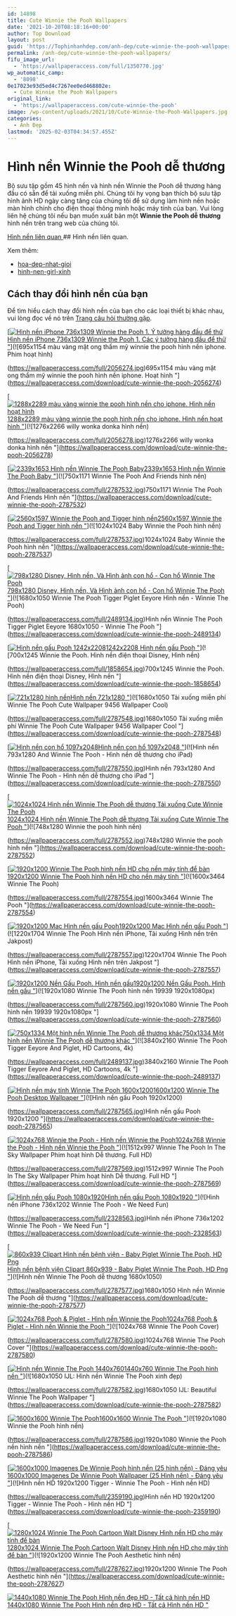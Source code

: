 ```yaml
---
id: 14898
title: Cute Winnie the Pooh Wallpapers
date: '2021-10-20T08:18:16+00:00'
author: Top Download
layout: post
guid: 'https://Tophinhanhdep.com/anh-dep/cute-winnie-the-pooh-wallpapers/'
permalink: /anh-dep/cute-winnie-the-pooh-wallpapers/
fifu_image_url:
  - 'https://wallpaperaccess.com/full/1350770.jpg'
wp_automatic_camp:
  - '8098'
0e17023e93d5ed4c7267ee0ed468802e:
  - Cute Winnie the Pooh Wallpapers
original_link:
  - 'https://wallpaperaccess.com/cute-winnie-the-pooh'
image: /wp-content/uploads/2021/10/Cute-Winnie-the-Pooh-Wallpapers.jpg
categories:
  - Ảnh Đẹp
lastmod: '2025-02-03T04:34:57.455Z'
---
```

# Hình nền Winnie the Pooh dễ thương

Bộ sưu tập gồm 45 hình nền và hình nền Winnie the Pooh dễ thương hàng đầu có sẵn để tải xuống miễn phí. Chúng tôi hy vọng bạn thích bộ sưu tập hình ảnh HD ngày càng tăng của chúng tôi để sử dụng làm hình nền hoặc màn hình chính cho điện thoại thông minh hoặc máy tính của bạn. Vui lòng liên hệ chúng tôi nếu bạn muốn xuất bản một **Winnie the Pooh dễ thương** hình nền trên trang web của chúng tôi.

[Hình nền liên quan ](#related) ## Hình nền liên quan.

   
 Xem thêm:

   
- [hoa-dep-nhat-gioi](https://tophinhanhdep.com/hinh-hoa-dep/hoa-dep-nhat-gioi/)
- [hinh-nen-girl-xinh](https://tophinhanhdep.com/gai-xinh/hinh-nen-girl-xinh/)

## Cách thay đổi hình nền của bạn

Để tìm hiểu cách thay đổi hình nền của bạn cho các loại thiết bị khác nhau, vui lòng đọc về nó trên [Trang câu hỏi thường gặp](https://tophinhanhdep.com/faq/).

  
[[![Hình nền iPhone 736x1309 Winnie the Pooh 1. Ý tưởng hàng đầu để thử](https://wallpaperaccess.com/full/1350770.jpg)Hình nền iPhone 736x1309 Winnie the Pooh 1. Các ý tưởng hàng đầu để thử "](https://wallpaperaccess.com/download/cute-winnie-the-pooh-1350770)](![695x1154 màu vàng mật ong thẩm mỹ winnie the pooh hình nền iphone.  Phim hoạt hình)

(https://wallpaperaccess.com/full/2056274.jpg)695x1154 màu vàng mật ong thẩm mỹ winnie the pooh hình nền iphone. Hoạt hình "](https://wallpaperaccess.com/download/cute-winnie-the-pooh-2056274)

[[![1288x2289 màu vàng winnie the pooh hình nền cho iphone.  Hình nền hoạt hình](https://wallpaperaccess.com/full/2787530.jpg)1288x2289 màu vàng winnie the pooh hình nền cho iphone. Hình nền hoạt hình "](https://wallpaperaccess.com/download/cute-winnie-the-pooh-2787530)](![1276x2266 willy wonka donka hình nền)

(https://wallpaperaccess.com/full/2056278.jpg)1276x2266 willy wonka donka hình nền "](https://wallpaperaccess.com/download/cute-winnie-the-pooh-2056278)

[[![2339x1653 Hình nền Winnie The Pooh Baby](https://wallpaperaccess.com/full/2056285.jpg)2339x1653 Hình nền Winnie The Pooh Baby "](https://wallpaperaccess.com/download/cute-winnie-the-pooh-2056285)](![750x1171 Winnie The Pooh And Friends hình nền)

(https://wallpaperaccess.com/full/2787532.jpg)750x1171 Winnie The Pooh And Friends Hình nền "](https://wallpaperaccess.com/download/cute-winnie-the-pooh-2787532)

[[![2560x1597 Winnie the Pooh and Tigger hình nền](https://wallpaperaccess.com/full/2787533.jpg)2560x1597 Winnie the Pooh and Tigger hình nền "](https://wallpaperaccess.com/download/cute-winnie-the-pooh-2787533)](![1024x1024 Baby Winnie the Pooh hình nền)

(https://wallpaperaccess.com/full/2787537.jpg)1024x1024 Baby Winnie the Pooh hình nền "](https://wallpaperaccess.com/download/cute-winnie-the-pooh-2787537)

[[![798x1280 Disney, Hình nền, Và Hình ảnh con hổ - Con hổ Winnie The Pooh](https://wallpaperaccess.com/full/2056290.jpg)798x1280 Disney, Hình nền, Và Hình ảnh con hổ - Con hổ Winnie The Pooh "](https://wallpaperaccess.com/download/cute-winnie-the-pooh-2056290)](![1680x1050 Winnie The Pooh Tigger Piglet Eeyore Hình nền - Winnie The Pooh)

(https://wallpaperaccess.com/full/2489134.jpg)Hình nền Winnie The Pooh Tigger Piglet Eeyore 1680x1050 - Winnie The Pooh "](https://wallpaperaccess.com/download/cute-winnie-the-pooh-2489134)

[[![Hình nền gấu Pooh 1242x2208](https://wallpaperaccess.com/full/2787540.jpg)1242x2208 Hình nền gấu Pooh "](https://wallpaperaccess.com/download/cute-winnie-the-pooh-2787540)](![700x1245 Winnie the Pooh.  Hình nền điện thoại Disney, Hình nền)

(https://wallpaperaccess.com/full/1858654.jpg)700x1245 Winnie the Pooh. Hình nền điện thoại Disney, Hình nền "](https://wallpaperaccess.com/download/cute-winnie-the-pooh-1858654)

[[![721x1280 hình nền](https://wallpaperaccess.com/full/1180588.jpg)Hình nền 721x1280 "](https://wallpaperaccess.com/download/cute-winnie-the-pooh-1180588)](![1680x1050 Tải xuống miễn phí Winnie The Pooh Cute Wallpaper 9456 Wallpaper Cool)

(https://wallpaperaccess.com/full/2787548.jpg)1680x1050 Tải xuống miễn phí Winnie The Pooh Cute Wallpaper 9456 Wallpaper Cool "](https://wallpaperaccess.com/download/cute-winnie-the-pooh-2787548)

[[![Hình nền con hổ 1097x2048](https://wallpaperaccess.com/full/1184609.jpg)Hình nền con hổ 1097x2048 "](https://wallpaperaccess.com/download/cute-winnie-the-pooh-1184609)](![Hình nền 793x1280 And Winnie The Pooh - Hình nền dễ thương cho iPad)

(https://wallpaperaccess.com/full/2787550.jpg)Hình nền 793x1280 And Winnie The Pooh - Hình nền dễ thương cho iPad "](https://wallpaperaccess.com/download/cute-winnie-the-pooh-2787550)

[[![1024x1024 Hình nền Winnie The Pooh dễ thương Tải xuống Cute Winnie The Pooh](https://wallpaperaccess.com/full/1350793.jpg)1024x1024 Hình nền Winnie The Pooh dễ thương Tải xuống Cute Winnie The Pooh "](https://wallpaperaccess.com/download/cute-winnie-the-pooh-1350793)](![748x1280 Winnie the pooh hình nền)

(https://wallpaperaccess.com/full/2787552.jpg)748x1280 Winnie the pooh hình nền "](https://wallpaperaccess.com/download/cute-winnie-the-pooh-2787552)

[[![1920x1200 Winnie The Pooh hình nền HD cho nền máy tính để bàn](https://wallpaperaccess.com/full/1350800.jpg)1920x1200 Winnie The Pooh hình nền HD cho nền máy tính "](https://wallpaperaccess.com/download/cute-winnie-the-pooh-1350800)](![1600x3464 Winnie The Pooh)

(https://wallpaperaccess.com/full/2787554.jpg)1600x3464 Winnie The Pooh "](https://wallpaperaccess.com/download/cute-winnie-the-pooh-2787554)

[[![1920x1200 Mac Hình nền gấu Pooh](https://wallpaperaccess.com/full/2109799.jpg)1920x1200 Mac Hình nền gấu Pooh "](https://wallpaperaccess.com/download/cute-winnie-the-pooh-2109799)](![1220x1704 Winnie The Pooh Hình nền iPhone, Tải xuống Hình nền trên Jakpost)

(https://wallpaperaccess.com/full/2787557.jpg)1220x1704 Winnie The Pooh Hình nền iPhone, Tải xuống Hình nền trên Jakpost "](https://wallpaperaccess.com/download/cute-winnie-the-pooh-2787557)

[[![1920x1200 Nền Gấu Pooh.  Hình nền gấu](https://wallpaperaccess.com/full/2359171.jpg)1920x1200 Nền Gấu Pooh. Hình nền gấu "](https://wallpaperaccess.com/download/cute-winnie-the-pooh-2359171)](![1920x1080 Winnie The Pooh hình nền 19939 1920x1080px)

(https://wallpaperaccess.com/full/2787560.jpg)1920x1080 Winnie The Pooh hình nền 19939 1920x1080px "](https://wallpaperaccess.com/download/cute-winnie-the-pooh-2787560)

[[![750x1334 Một hình nền Winnie The Pooh dễ thương khác](https://wallpaperaccess.com/full/2359130.png)750x1334 Một hình nền Winnie The Pooh dễ thương khác "](https://wallpaperaccess.com/download/cute-winnie-the-pooh-2359130)](![3840x2160 Winnie The Pooh Tigger Eeyore And Piglet, HD Cartoons, 4k)

(https://wallpaperaccess.com/full/2489137.jpg)3840x2160 Winnie The Pooh Tigger Eeyore And Piglet, HD Cartoons, 4k "](https://wallpaperaccess.com/download/cute-winnie-the-pooh-2489137)

[[![Hình nền máy tính Winnie The Pooh 1600x1200](https://wallpaperaccess.com/full/1161119.jpg)1600x1200 Winnie The Pooh Desktop Wallpaper "](https://wallpaperaccess.com/download/cute-winnie-the-pooh-1161119)](![Hình nền gấu Pooh 1920x1200)

(https://wallpaperaccess.com/full/2787565.jpg)Hình nền gấu Pooh 1920x1200 "](https://wallpaperaccess.com/download/cute-winnie-the-pooh-2787565)

[[![1024x768 Winnie the Pooh - Hình nền Winnie the Pooh](https://wallpaperaccess.com/full/2787566.jpg)1024x768 Winnie the Pooh - Hình nền Winnie the Pooh "](https://wallpaperaccess.com/download/cute-winnie-the-pooh-2787566)](![1512x997 Winnie The Pooh In The Sky Wallpaper Phim hoạt hình Dễ thương.  Full HD)

(https://wallpaperaccess.com/full/2787569.jpg)1512x997 Winnie The Pooh In The Sky Wallpaper Phim hoạt hình Dễ thương. Full HD "](https://wallpaperaccess.com/download/cute-winnie-the-pooh-2787569)

[[![Hình nền gấu Pooh 1080x1920](https://wallpaperaccess.com/full/2787570.jpg)Hình nền gấu Pooh 1080x1920 "](https://wallpaperaccess.com/download/cute-winnie-the-pooh-2787570)](![Hình nền iPhone 736x1202 Winnie The Pooh - We Need Fun)

(https://wallpaperaccess.com/full/2328563.jpg)Hình nền iPhone 736x1202 Winnie The Pooh - We Need Fun "](https://wallpaperaccess.com/download/cute-winnie-the-pooh-2328563)

[[![860x939 Clipart Hình nền bệnh viện - Baby Piglet Winnie The Pooh, HD Png](https://wallpaperaccess.com/full/2637037.png)Hình nền bệnh viện Clipart 860x939 - Baby Piglet Winnie The Pooh, HD Png "](https://wallpaperaccess.com/download/cute-winnie-the-pooh-2637037)](![Hình nền Winnie The Pooh dễ thương 1680x1050)

(https://wallpaperaccess.com/full/2787577.jpg)1680x1050 Hình nền Winnie The Pooh dễ thương "](https://wallpaperaccess.com/download/cute-winnie-the-pooh-2787577)

[[![1024x768 Pooh & Piglet - Hình nền Winnie the Pooh](https://wallpaperaccess.com/full/2787578.jpg)1024x768 Pooh &amp; Piglet - Hình nền Winnie the Pooh "](https://wallpaperaccess.com/download/cute-winnie-the-pooh-2787578)](![1024x768 Winnie The Pooh Cover)

(https://wallpaperaccess.com/full/2787580.jpg)1024x768 Winnie The Pooh Cover "](https://wallpaperaccess.com/download/cute-winnie-the-pooh-2787580)

[[![Hình nền Winnie The Pooh 1440x760](https://wallpaperaccess.com/full/2787581.jpg)1440x760 Winnie The Pooh hình nền "](https://wallpaperaccess.com/download/cute-winnie-the-pooh-2787581)](![1680x1050 IJL: Hình nền Winnie The Pooh xinh đẹp)

(https://wallpaperaccess.com/full/2787582.jpg)1680x1050 IJL: Beautiful Winnie The Pooh Wallpaper "](https://wallpaperaccess.com/download/cute-winnie-the-pooh-2787582)

[[![1600x1600 Winnie The Pooh](https://wallpaperaccess.com/full/2787583.png)1600x1600 Winnie The Pooh "](https://wallpaperaccess.com/download/cute-winnie-the-pooh-2787583)](![1920x1080 Winnie the Pooh hình nền)

(https://wallpaperaccess.com/full/2787586.jpg)1920x1080 Winnie the Pooh nền hình nền "](https://wallpaperaccess.com/download/cute-winnie-the-pooh-2787586)

[[![1600x1000 Imagenes De Winnie Pooh hình nền (25 hình nền) - Đáng yêu](https://wallpaperaccess.com/full/2787590.jpg)1600x1000 Imagenes De Winnie Pooh Wallpaper (25 Hình nền) - Đáng yêu "](https://wallpaperaccess.com/download/cute-winnie-the-pooh-2787590)](![Hình nền HD 1920x1200 Tigger - Winnie The Pooh - Hình nền HD)

(https://wallpaperaccess.com/full/2359190.jpg)Hình nền HD 1920x1200 Tigger - Winnie The Pooh - Hình nền HD "](https://wallpaperaccess.com/download/cute-winnie-the-pooh-2359190)

[[![1280x1024 Winnie The Pooh Cartoon Walt Disney Hình nền HD cho máy tính để bàn](https://wallpaperaccess.com/full/2787605.jpg)1280x1024 Winnie The Pooh Cartoon Walt Disney Hình nền HD cho máy tính để bàn "](https://wallpaperaccess.com/download/cute-winnie-the-pooh-2787605)](![1920x1200 Winnie The Pooh Aesthetic hình nền)

(https://wallpaperaccess.com/full/2787627.jpg)1920x1200 Winnie The Pooh Aesthetic hình nền "](https://wallpaperaccess.com/download/cute-winnie-the-pooh-2787627)

[![1440x1080 Winnie The Pooh Hình nền đẹp HD - Tất cả hình nền HD](https://wallpaperaccess.com/full/2787629.jpg)1440x1080 Winnie The Pooh Hình nền đẹp HD - Tất cả Hình nền HD "](https://wallpaperaccess.com/download/cute-winnie-the-pooh-2787629)
